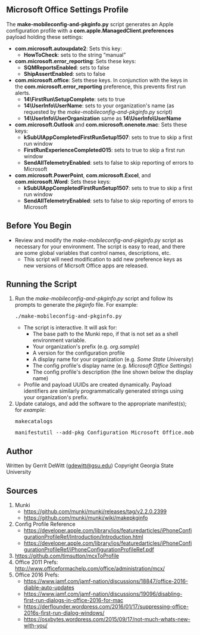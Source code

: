 Microsoft Office Settings Profile
----------
The **make-mobileconfig-and-pkginfo.py** script generates an Apple configuration profile with a **com.apple.ManagedClient.preferences** payload holding these settings:
* **com.microsoft.autoupdate2**: Sets this key:
   - **HowToCheck**: sets to the string “manual”
* **com.microsoft.error_reporting**: Sets these keys:
   -  **SQMReportsEnabled**: sets to false
   -  **ShipAssertEnabled**: sets to false
* **com.microsoft.office**: Sets these keys.  In conjunction with the keys in the **com.microsoft.error_reporting** preference, this prevents first run alerts.
   - **14\FirstRun\SetupComplete**: sets to true
   - **14\UserInfo\UserName**: sets to your organization's name (as requested by the *make-mobileconfig-and-pkginfo.py* script)
   - **14\UserInfo\UserOrganization** same as **14\UserInfo\UserName**
* **com.microsoft.Outlook** and **com.microsoft.onenote.mac**: Sets these keys:
   - **kSubUIAppCompletedFirstRunSetup1507**: sets to true to skip a first run window
   - **FirstRunExperienceCompletedO15**: sets to true to skip a first run window
   - **SendAllTelemetryEnabled**: sets to false to skip reporting of errors to Microsoft
* **com.microsoft.PowerPoint**, **com.microsoft.Excel**, and **com.microsoft.Word**: Sets these keys:
   - **kSubUIAppCompletedFirstRunSetup1507**: sets to true to skip a first run window
   - **SendAllTelemetryEnabled**: sets to false to skip reporting of errors to Microsoft

Before You Begin
----------
* Review and modify the *make-mobileconfig-and-pkginfo.py* script as necessary for your environment.  The script is easy to read, and there are some global variables that control names, descriptions, etc.
   - This script will need modification to add new preference keys as new versions of Micrsoft Office apps are released.

Running the Script
----------
1. Run the *make-mobileconfig-and-pkginfo.py* script and follow its prompts to generate the *pkginfo* file.  For example:
   <pre>./make-mobileconfig-and-pkginfo.py</pre>
   * The script is interactive.  It will ask for:
      - The base path to the Munki repo, if that is not set as a shell environment variable.
      - Your organization's prefix (e.g. *org.sample*)
      - A version for the configuration profile
      - A display name for your organization (e.g. *Some State University*)
      - The config profile's display name (e.g. *Microsoft Office Settings*)
      - The config profile's description (the line shown below the display name)
   * Profile and payload UUIDs are created dynamically. Payload identifiers are similarly programmatically generated strings using your organization's prefix.
2. Update catalogs, and add the software to the appropriate manifest(s); for *example*:
   <pre>makecatalogs</pre>
   <pre>manifestutil --add-pkg Configuration_Microsoft_Office.mobileconfig --section managed_installs --manifest some_manifest</pre>


Author
----------
Written by Gerrit DeWitt (gdewitt@gsu.edu)
Copyright Georgia State University

Sources
----------
1. Munki
   * https://github.com/munki/munki/releases/tag/v2.2.0.2399
   * https://github.com/munki/munki/wiki/makepkginfo
2. Config Profile Reference
   * https://developer.apple.com/library/ios/featuredarticles/iPhoneConfigurationProfileRef/Introduction/Introduction.html
   * https://developer.apple.com/library/ios/featuredarticles/iPhoneConfigurationProfileRef/iPhoneConfigurationProfileRef.pdf
3. https://github.com/timsutton/mcxToProfile
4. Office 2011 Prefs: http://www.officeformachelp.com/office/administration/mcx/
5. Office 2016 Prefs:
   * https://www.jamf.com/jamf-nation/discussions/18847/office-2016-diable-auto-updates
   * https://www.jamf.com/jamf-nation/discussions/19096/disabling-first-run-dialogs-in-office-2016-for-mac
   * https://derflounder.wordpress.com/2016/01/17/suppressing-office-2016s-first-run-dialog-windows/
   * https://osxbytes.wordpress.com/2015/09/17/not-much-whats-new-with-you/
